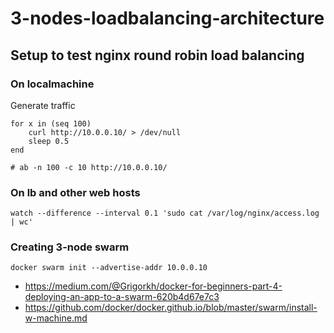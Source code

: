 # 3-nodes-loadbalancing-architecture

## Setup to test nginx round robin load balancing

### On localmachine

Generate traffic

```
for x in (seq 100)
    curl http://10.0.0.10/ > /dev/null
    sleep 0.5
end

# ab -n 100 -c 10 http://10.0.0.10/  
```

### On lb and other web hosts

```
watch --difference --interval 0.1 'sudo cat /var/log/nginx/access.log | wc'
```

### Creating 3-node swarm


```
docker swarm init --advertise-addr 10.0.0.10
```

* https://medium.com/@Grigorkh/docker-for-beginners-part-4-deploying-an-app-to-a-swarm-620b4d67e7c3
* https://github.com/docker/docker.github.io/blob/master/swarm/install-w-machine.md